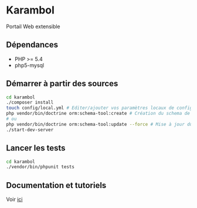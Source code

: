# Karambol

Portail Web extensible

## Dépendances

- PHP >= 5.4
- php5-mysql

## Démarrer à partir des sources

```bash
cd karambol
./composer install
touch config/local.yml # Editer/ajouter vos paramètres locaux de configuration en vous basant sur le fichier default.yml
php vendor/bin/doctrine orm:schema-tool:create # Création du schema de la BDD
# ou
php vendor/bin/doctrine orm:schema-tool:update --force # Mise à jour du schema de la BDD
./start-dev-server
```

## Lancer les tests

```bash
cd karambol
./vendor/bin/phpunit tests
```

## Documentation et tutoriels

Voir [ici](./doc)
